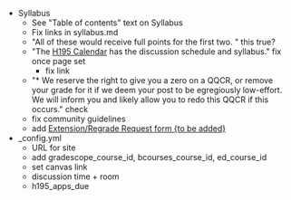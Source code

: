 - Syllabus
  - See "Table of contents" text on Syllabus
  - Fix links in syllabus.md
  - "All of these would receive full points for the first two. " this true?
  - "The [H195 Calendar](discussion) has the discussion schedule and syllabus." fix once page set
    - fix link
  - "* We reserve the right to give you a zero on a QQCR, or remove your grade for it if we deem your post to be egregiously low-effort. We will inform you and likely allow you to redo this QQCR if this occurs." check
  - fix community guidelines
  - add [Extension/Regrade Request form {to be added}]()
- _config.yml
  - URL for site
  - add gradescope_course_id, bcourses_course_id, ed_course_id 
  - set canvas link
  - discussion time + room
  - h195_apps_due